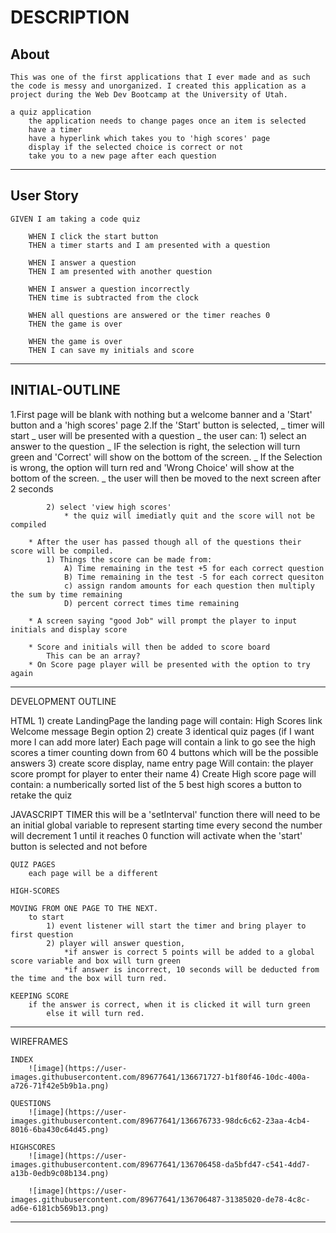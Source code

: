 # DESCRIPTION

## About

    This was one of the first applications that I ever made and as such the code is messy and unorganized. I created this application as a project during the Web Dev Bootcamp at the University of Utah.

    a quiz application
        the application needs to change pages once an item is selected
        have a timer
        have a hyperlink which takes you to 'high scores' page
        display if the selected choice is correct or not
        take you to a new page after each question

---

## User Story

    GIVEN I am taking a code quiz

        WHEN I click the start button
        THEN a timer starts and I am presented with a question

        WHEN I answer a question
        THEN I am presented with another question

        WHEN I answer a question incorrectly
        THEN time is subtracted from the clock

        WHEN all questions are answered or the timer reaches 0
        THEN the game is over

        WHEN the game is over
        THEN I can save my initials and score

---

## INITIAL-OUTLINE

1.First page will be blank with nothing but a welcome banner and a 'Start' button and a 'high scores' page
2.If the 'Start' button is selected,
_ timer will start
_ user will be presented with a question
_ the user can: 1) select an answer to the question
_ IF the selection is right, the selection will turn green and 'Correct' will show on the bottom of the screen.
_ If the Selection is wrong, the option will turn red and 'Wrong Choice' will show at the bottom of the screen.
_ the user will then be moved to the next screen after 2 seconds

            2) select 'view high scores'
                * the quiz will imediatly quit and the score will not be compiled

        * After the user has passed though all of the questions their score will be compiled.
            1) Things the score can be made from:
                A) Time remaining in the test +5 for each correct question
                B) Time remaining in the test -5 for each correct quesiton
                c) assign random amounts for each question then multiply the sum by time remaining
                D) percent correct times time remaining

        * A screen saying "good Job" will prompt the player to input initials and display score

        * Score and initials will then be added to score board
            This can be an array?
        * On Score page player will be presented with the option to try again

---

DEVELOPMENT OUTLINE

HTML 1) create LandingPage
the landing page will contain:
High Scores link
Welcome message
Begin option 2) create 3 identical quiz pages (if I want more I can add more later)
Each page will contain
a link to go see the high scores
a timer counting down from 60
4 buttons which will be the possible answers 3) create score display, name entry page
Will contain:
the player score
prompt for player to enter their name 4) Create High score page
will contain:
a numberically sorted list of the 5 best high scores
a button to retake the quiz

JAVASCRIPT
TIMER
this will be a 'setInterval' function
there will need to be an initial global variable to represent starting time
every second the number will decrement 1 until it reaches 0
function will activate when the 'start' button is selected and not before

    QUIZ PAGES
        each page will be a different

    HIGH-SCORES

    MOVING FROM ONE PAGE TO THE NEXT.
        to start
            1) event listener will start the timer and bring player to first question
            2) player will answer question,
                *if answer is correct 5 points will be added to a global score variable and box will turn green
                *if answer is incorrect, 10 seconds will be deducted from the time and the box will turn red.

    KEEPING SCORE
        if the answer is correct, when it is clicked it will turn green
            else it will turn red.

---

WIREFRAMES

    INDEX
        ![image](https://user-images.githubusercontent.com/89677641/136671727-b1f80f46-10dc-400a-a726-71f42e5b9b1a.png)

    QUESTIONS
        ![image](https://user-images.githubusercontent.com/89677641/136676733-98dc6c62-23aa-4cb4-8016-6ba430c64d45.png)

    HIGHSCORES
        ![image](https://user-images.githubusercontent.com/89677641/136706458-da5bfd47-c541-4dd7-a13b-0edb9c08b134.png)

        ![image](https://user-images.githubusercontent.com/89677641/136706487-31385020-de78-4c8c-ad6e-6181cb569b13.png)

---
